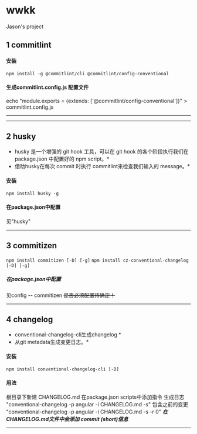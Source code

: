 # wwkk
Jason's project

## 1 commitlint
#### 安装
`npm install -g @commitlint/cli @commitlint/config-conventional`
#### 生成commitlint.config.js 配置文件
echo "module.exports = {extends: ['@commitlint/config-conventional']}" > commitlint.config.js
* * *
- - -

## 2 husky
* husky 是一个增强的 git hook 工具，可以在 git hook 的各个阶段执行我们在 package.json 中配置好的 npm script。*
* 借助husky在每次 commit 时执行 commitlint来检查我们输入的 message。*
#### 安装
`npm install husky -g`
#### 在package.json中配置
见"husky"
- - -

## 3 commitizen
`npm install commitizen [-D] [-g]`
`npm install cz-conventional-changelog [-D] [-g]`
##### 在package.json中配置
见config -- commitizen
~~是否必须配置待确定！~~
- - -

## 4 changelog
* conventional-changelog-cli生成changelog *
* 从git metadata生成变更日志。*
#### 安装
`npm install conventional-changelog-cli [-D]`
#### 用法
根目录下新建 CHANGELOG.md
在package.json scripts中添加指令
生成日志
"conventional-changelog -p angular -i CHANGELOG.md -s"
包含之前的变更
"conventional-changelog -p angular -i CHANGELOG.md -s -r 0"
***在CHANGELOG.md文件中会添加 commit (short)信息***
- - -
